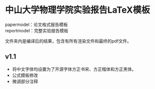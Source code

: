 # 中山大学物理学院实验报告LaTeX模板

papermodel：论文格式报告模板  
reportmodel：完整实验报告模板

文件夹内是编译后的结果，包含有所有渲染文件和最终的pdf文件。

## v1.1
- 将中文字体均设置为了开源字体方正书宋、方正楷体和方正黑体。
- 公式模板修改
- 微调部分注释

